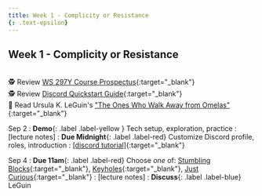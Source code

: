 ```yaml
---
title: Week 1 - Complicity or Resistance
{: .text-epsilon}
---
```


## Week 1 - Complicity or Resistance
\
🕵️ Review [WS 297Y Course Prospectus](/ws297y/syllabus.md){:target="_blank"}   
🕵️ Review [Discord Quickstart Guide](/ws297y/discord.md){:target="_blank"}   
📖 Read Ursula K. LeGuin's ["The Ones Who Walk Away from Omelas"](/ws297y/assets/pdfs/leguin_ones_who_walk_away_from_omelas.pdf){:target="_blank"}   

Sep 2
: **Demo**{: .label .label-yellow } Tech setup, exploration, practice
  : [lecture notes]
: **Due Midnight**{: .label .label-red} Customize Discord profile, roles, introduction
  : [[discord tutorial]](/ws297y/discord.md){:target="_blank"}

Sep 4
: **Due 11am**{: .label .label-red} Choose *one* of: [Stumbling Blocks](https://visforvali.github.io/ws297y/prompts/#stumbling-blocks){:target="_blank"}, [Keyholes](https://visforvali.github.io/ws297y/prompts/#keyholes){:target="_blank"}, [Just Curious](https://visforvali.github.io/ws297y/prompts/#just-curious){:target="_blank"}
  : [lecture notes]
: **Discuss**{: .label .label-blue} LeGuin